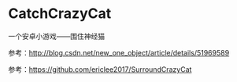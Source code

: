 # CatchCrazyCat
一个安卓小游戏——围住神经猫

参考：http://blog.csdn.net/new_one_object/article/details/51969589

参考：https://github.com/ericlee2017/SurroundCrazyCat
